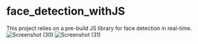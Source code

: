 # face_detection_withJS
This project relies on a pre-build JS library for face detection in real-time.
![Screenshot (30)](https://user-images.githubusercontent.com/75081330/224251630-b1679e6a-b57e-4b7e-9471-0b6af06c4812.png)
![Screenshot (31)](https://user-images.githubusercontent.com/75081330/224251659-21b44f05-f19f-4a1c-9541-23455ba7833b.png)

